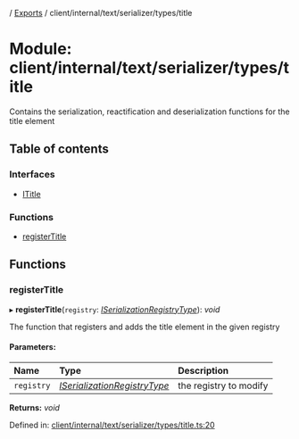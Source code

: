 [](../README.md) / [Exports](../modules.md) / client/internal/text/serializer/types/title

# Module: client/internal/text/serializer/types/title

Contains the serialization, reactification and deserialization functions
for the title element

## Table of contents

### Interfaces

- [ITitle](../interfaces/client_internal_text_serializer_types_title.ititle.md)

### Functions

- [registerTitle](client_internal_text_serializer_types_title.md#registertitle)

## Functions

### registerTitle

▸ **registerTitle**(`registry`: [*ISerializationRegistryType*](../interfaces/client_internal_text_serializer.iserializationregistrytype.md)): *void*

The function that registers and adds the title element in the given
registry

#### Parameters:

Name | Type | Description |
:------ | :------ | :------ |
`registry` | [*ISerializationRegistryType*](../interfaces/client_internal_text_serializer.iserializationregistrytype.md) | the registry to modify    |

**Returns:** *void*

Defined in: [client/internal/text/serializer/types/title.ts:20](https://github.com/onzag/itemize/blob/3efa2a4a/client/internal/text/serializer/types/title.ts#L20)
